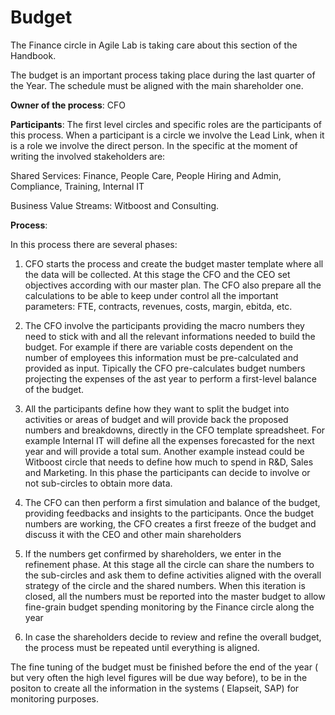 # Budget

The Finance circle in Agile Lab is taking care about this section of the Handbook.


The budget is an important process taking place during the last quarter of the Year. The schedule must be aligned with the main shareholder one.

**Owner of the process**: CFO

**Participants**:
The first level circles and specific roles are the participants of this process. When a participant is a circle we involve the Lead Link, when it is a role we involve the direct person.
In the specific at the moment of writing the involved stakeholders are:

Shared Services: Finance, People Care, People Hiring and Admin, Compliance, Training, Internal IT

Business Value Streams: Witboost and Consulting.

**Process**:

In this process there are several phases:

1) CFO starts the process and create the budget master template where all the data will be collected. At this stage the CFO and the CEO set objectives according with our master plan. The CFO also prepare all the calculations to be able to keep under control all the important parameters: FTE, contracts, revenues, costs, margin, ebitda, etc.

2) The CFO involve the participants providing the macro numbers they need to stick with and all the relevant informations needed to build the budget. For example if there are variable costs dependent on the number of employees this information must be pre-calculated and provided as input. Tipically the CFO pre-calculates budget numbers projecting the expenses of the ast year to perform a first-level balance of the budget.

3) All the participants define how they want to split the budget into activities or areas of budget and will provide back the proposed numbers and breakdowns, directly in the CFO template spreadsheet. For example Internal IT will define all the expenses forecasted for the next year and will provide a total sum. Another example instead could be Witboost circle that needs to define how much to spend in R&D, Sales and Marketing. In this phase the participants can decide to involve or not sub-circles to obtain more data.

4) The CFO can then perform a first simulation and balance of the budget, providing feedbacks and insights to the participants. Once the budget numbers are working, the CFO creates a first freeze of the budget and discuss it with the CEO and other main shareholders

5) If the numbers get confirmed by shareholders, we enter in the refinement phase.
At this stage all the circle can share the numbers to the sub-circles and ask them to define activities aligned with the overall strategy of the circle and the shared numbers. When this iteration is closed, all the numbers must be reported into the master budget to allow fine-grain budget spending monitoring by the Finance circle along the year

6) In case the shareholders decide to review and refine the overall budget, the process must be repeated until everything is aligned.


The fine tuning of the budget must be finished before the end of the year ( but very often the high level figures will be due way before), to be in the positon to create all the information in the systems ( Elapseit, SAP) for monitoring purposes.


